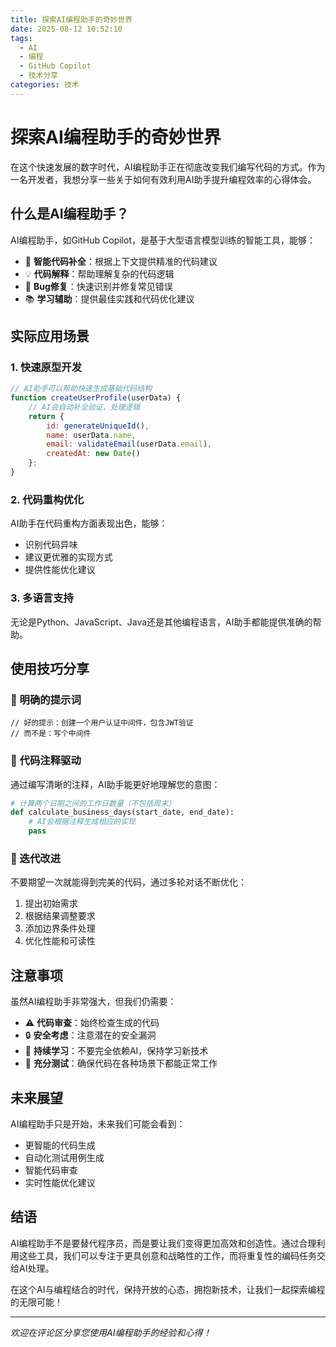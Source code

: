 ```yaml
---
title: 探索AI编程助手的奇妙世界
date: 2025-08-12 10:52:10
tags: 
  - AI
  - 编程
  - GitHub Copilot
  - 技术分享
categories: 技术
---
```


# 探索AI编程助手的奇妙世界

在这个快速发展的数字时代，AI编程助手正在彻底改变我们编写代码的方式。作为一名开发者，我想分享一些关于如何有效利用AI助手提升编程效率的心得体会。

## 什么是AI编程助手？

AI编程助手，如GitHub Copilot，是基于大型语言模型训练的智能工具，能够：

- 🚀 **智能代码补全**：根据上下文提供精准的代码建议
- 💡 **代码解释**：帮助理解复杂的代码逻辑
- 🔧 **Bug修复**：快速识别并修复常见错误
- 📚 **学习辅助**：提供最佳实践和代码优化建议

## 实际应用场景

### 1. 快速原型开发
```javascript
// AI助手可以帮助快速生成基础代码结构
function createUserProfile(userData) {
    // AI会自动补全验证、处理逻辑
    return {
        id: generateUniqueId(),
        name: userData.name,
        email: validateEmail(userData.email),
        createdAt: new Date()
    };
}
```

### 2. 代码重构优化
AI助手在代码重构方面表现出色，能够：
- 识别代码异味
- 建议更优雅的实现方式
- 提供性能优化建议

### 3. 多语言支持
无论是Python、JavaScript、Java还是其他编程语言，AI助手都能提供准确的帮助。

## 使用技巧分享

### 💭 明确的提示词
```
// 好的提示：创建一个用户认证中间件，包含JWT验证
// 而不是：写个中间件
```

### 📝 代码注释驱动
通过编写清晰的注释，AI助手能更好地理解您的意图：

```python
# 计算两个日期之间的工作日数量（不包括周末）
def calculate_business_days(start_date, end_date):
    # AI会根据注释生成相应的实现
    pass
```

### 🔄 迭代改进
不要期望一次就能得到完美的代码，通过多轮对话不断优化：

1. 提出初始需求
2. 根据结果调整要求
3. 添加边界条件处理
4. 优化性能和可读性

## 注意事项

虽然AI编程助手非常强大，但我们仍需要：

- ⚠️ **代码审查**：始终检查生成的代码
- 🔒 **安全考虑**：注意潜在的安全漏洞
- 📖 **持续学习**：不要完全依赖AI，保持学习新技术
- 🧪 **充分测试**：确保代码在各种场景下都能正常工作

## 未来展望

AI编程助手只是开始，未来我们可能会看到：

- 更智能的代码生成
- 自动化测试用例生成
- 智能代码审查
- 实时性能优化建议

## 结语

AI编程助手不是要替代程序员，而是要让我们变得更加高效和创造性。通过合理利用这些工具，我们可以专注于更具创意和战略性的工作，而将重复性的编码任务交给AI处理。

在这个AI与编程结合的时代，保持开放的心态，拥抱新技术，让我们一起探索编程的无限可能！

---

*欢迎在评论区分享您使用AI编程助手的经验和心得！*
